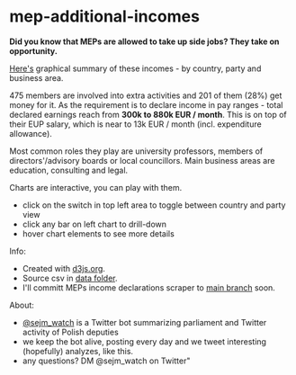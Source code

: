 # mep-additional-incomes
<b>Did you know that MEPs are allowed to take up side jobs? They take on opportunity.</b>

<a href='https://sejm-watch.github.io/mep-additional-incomes/' target='_blank'>Here's</a> graphical summary of these incomes - by country, party and business area.

475 members are involved into extra activities and 201 of them (28%) get money for it.
As the requirement is to declare income in pay ranges - total declared earnings reach from <b>300k to 880k EUR / month</b>. This is on top of their EUP salary, which is near to 13k EUR / month (incl. expenditure allowance).

Most common roles they play are university professors, members of directors'/advisory boards or local councillors. Main business areas are education, consulting and legal.

Charts are interactive, you can play with them.
- click on the switch in top left area to toggle between country and party view
- click any bar on left chart to drill-down
- hover chart elements to see more details

Info:
- Created with [d3js.org](https://d3js.org). 
- Source csv in [data folder](https://github.com/sejm-watch/mep-additional-incomes/tree/gh-pages/data).
- I'll committ MEPs income declarations scraper to [main branch](https://github.com/sejm-watch/mep-additional-incomes) soon.

About:
- <a href='https://twitter.com/sejm_watch' target='_blank'>@sejm_watch</a> is a Twitter bot summarizing parliament and Twitter activity of Polish deputies
- we keep the bot alive, posting every day and we tweet interesting (hopefully) analyzes, like this.
- any questions? DM @sejm_watch on Twitter"
